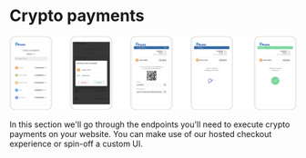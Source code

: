 # Crypto payments

![](../../.gitbook/assets/component-138.png)

In this section we'll go through the endpoints you'll need to execute crypto payments on your website. You can make use of our hosted checkout experience or spin-off a custom UI.

